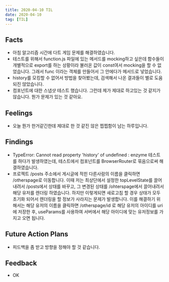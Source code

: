 ```yaml
---
title: 2020-04-10 TIL
date: 2020-04-10
tag: [TIL]
---
```


## Facts

- 아침 알고리즘 시간에 다트 게임 문제를 해결하였습니다.
- 테스트를 위해서 function.js 파일에 있는 메서드를 mocking하고 싶은데 함수들이 개별적으로 export를 하는 상황이라 불러온 값이 const여서 mocking을 할 수 없었습니다. 그래서 func 이라는 객체를 만들어서 그 안에다가 메서드로 넣었습니다.
- history를 모킹할 수 없어서 방법을 찾아봤는데, 검색해서 나온 결과들이 별로 도움되진 않았습니다.
- 컴포넌트에 대한 스냅샷 테스트 했습니다. 그런데 제가 제대로 하고있는 것 같지가 않습니다. 뭔가 문제가 있는 것 같아요.

## Feelings

- 오늘 뭔가 한거같긴한데 제대로 한 것 같진 않은 찝찝함이 남는 하루입니다.

## Findings

- TypeError: Cannot read property 'history' of undefined : enzyme 테스트를 하다가 발생하였는데, 테스트에서 컴포넌트를 BrowserRouter로 묶음으로써 해결하였습니다.
- 프로젝트 /posts 주소에서 게시글에 적힌 다른사람의 이름을 클릭하면 /otherspage로 이동합니다. 이때 저는 최상단에서 설정한 topLevelState를 끌어내려서 /posts에서 상태를 바꾸고, 그 변경된 상태를 /ohterspage에서 끌어내려서 해당 유저를 렌더링 하였습니다. 하지만 이렇게되면 새로고침 할 경우 상태가 모두 초기화 되어서 렌더링을 할 정보가 사라지는 문제가 발생합니다. 이를 해결하기 위해서는 해당 유저의 이름을 클릭하면 /otherspage/id 로 해당 유저의 아이디를 uri에 저장한 후, useParams를 사용하여 서버에서 해당 아이디에 맞는 유저정보를 가지고 오면 됩니다.

## Future Action Plans

- 피드백을 좀 받고 방향을 정해야 할 것 같습니다.

## Feedback

- OK

